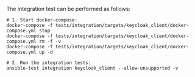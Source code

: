 <!--
Copyright (c) Ansible Project
GNU General Public License v3.0+ (see LICENSES/GPL-3.0-or-later.txt or https://www.gnu.org/licenses/gpl-3.0.txt)
SPDX-License-Identifier: GPL-3.0-or-later
-->

The integration test can be performed as follows:

```
# 1. Start docker-compose:
docker-compose -f tests/integration/targets/keycloak_client/docker-compose.yml stop
docker-compose -f tests/integration/targets/keycloak_client/docker-compose.yml rm -f -v
docker-compose -f tests/integration/targets/keycloak_client/docker-compose.yml up -d

# 2. Run the integration tests:
ansible-test integration keycloak_client --allow-unsupported -v
```
